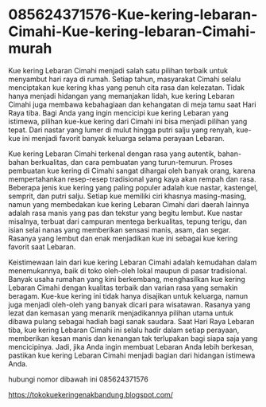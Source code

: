 # 085624371576-Kue-kering-lebaran-Cimahi-Kue-kering-lebaran-Cimahi-murah
Kue kering Lebaran Cimahi menjadi salah satu pilihan terbaik untuk menyambut hari raya di rumah. Setiap tahun, masyarakat Cimahi selalu menciptakan kue kering khas yang penuh cita rasa dan kelezatan. Tidak hanya menjadi hidangan yang memanjakan lidah, kue kering Lebaran Cimahi juga membawa kebahagiaan dan kehangatan di meja tamu saat Hari Raya tiba. Bagi Anda yang ingin mencicipi kue kering Lebaran yang istimewa, pilihan kue-kue kering dari Cimahi ini bisa menjadi pilihan yang tepat. Dari nastar yang lumer di mulut hingga putri salju yang renyah, kue-kue ini menjadi favorit banyak keluarga selama perayaan Lebaran.

Kue kering Lebaran Cimahi terkenal dengan rasa yang autentik, bahan-bahan berkualitas, dan cara pembuatan yang turun-temurun. Proses pembuatan kue kering di Cimahi sangat dihargai oleh banyak orang, karena mempertahankan resep-resep tradisional yang kaya akan rempah dan rasa. Beberapa jenis kue kering yang paling populer adalah kue nastar, kastengel, semprit, dan putri salju. Setiap kue memiliki ciri khasnya masing-masing, namun yang membedakan kue kering Lebaran Cimahi dari daerah lainnya adalah rasa manis yang pas dan tekstur yang begitu lembut. Kue nastar misalnya, terbuat dari campuran mentega berkualitas, tepung terigu, dan isian selai nanas yang memberikan sensasi manis, asam, dan segar. Rasanya yang lembut dan enak menjadikan kue ini sebagai kue kering favorit saat Lebaran.

Keistimewaan lain dari kue kering Lebaran Cimahi adalah kemudahan dalam menemukannya, baik di toko oleh-oleh lokal maupun di pasar tradisional. Banyak usaha rumahan yang kini berkembang, menghasilkan kue kering Lebaran Cimahi dengan kualitas terbaik dan varian rasa yang semakin beragam. Kue-kue kering ini tidak hanya disajikan untuk keluarga, namun juga menjadi oleh-oleh yang banyak dicari para wisatawan. Rasanya yang lezat dan kemasan yang menarik menjadikannya pilihan utama untuk dibawa pulang sebagai hadiah bagi sanak saudara. Saat Hari Raya Lebaran tiba, kue kering Lebaran Cimahi ini selalu hadir dalam setiap perayaan, memberikan kesan manis dan kenangan tak terlupakan bagi siapa saja yang mencicipinya. Jadi, jika Anda ingin membuat Lebaran Anda lebih berkesan, pastikan kue kering Lebaran Cimahi menjadi bagian dari hidangan istimewa Anda.

hubungi nomor dibawah ini
085624371576

https://tokokuekeringenakbandung.blogspot.com/
